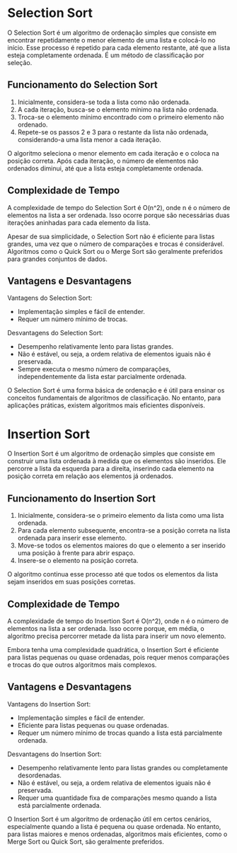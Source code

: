 # Selection Sort

O Selection Sort é um algoritmo de ordenação simples que consiste em encontrar repetidamente o menor elemento de uma lista e colocá-lo no início. Esse processo é repetido para cada elemento restante, até que a lista esteja completamente ordenada. É um método de classificação por seleção.

## Funcionamento do Selection Sort

1. Inicialmente, considera-se toda a lista como não ordenada.
2. A cada iteração, busca-se o elemento mínimo na lista não ordenada.
3. Troca-se o elemento mínimo encontrado com o primeiro elemento não ordenado.
4. Repete-se os passos 2 e 3 para o restante da lista não ordenada, considerando-a uma lista menor a cada iteração.

O algoritmo seleciona o menor elemento em cada iteração e o coloca na posição correta. Após cada iteração, o número de elementos não ordenados diminui, até que a lista esteja completamente ordenada.


## Complexidade de Tempo

A complexidade de tempo do Selection Sort é O(n^2), onde n é o número de elementos na lista a ser ordenada. Isso ocorre porque são necessárias duas iterações aninhadas para cada elemento da lista.

Apesar de sua simplicidade, o Selection Sort não é eficiente para listas grandes, uma vez que o número de comparações e trocas é considerável. Algoritmos como o Quick Sort ou o Merge Sort são geralmente preferidos para grandes conjuntos de dados.

## Vantagens e Desvantagens

Vantagens do Selection Sort:
- Implementação simples e fácil de entender.
- Requer um número mínimo de trocas.

Desvantagens do Selection Sort:
- Desempenho relativamente lento para listas grandes.
- Não é estável, ou seja, a ordem relativa de elementos iguais não é preservada.
- Sempre executa o mesmo número de comparações, independentemente da lista estar parcialmente ordenada.

O Selection Sort é uma forma básica de ordenação e é útil para ensinar os conceitos fundamentais de algoritmos de classificação. No entanto, para aplicações práticas, existem algoritmos mais eficientes disponíveis.

# Insertion Sort

O Insertion Sort é um algoritmo de ordenação simples que consiste em construir uma lista ordenada à medida que os elementos são inseridos. Ele percorre a lista da esquerda para a direita, inserindo cada elemento na posição correta em relação aos elementos já ordenados.

## Funcionamento do Insertion Sort

1. Inicialmente, considera-se o primeiro elemento da lista como uma lista ordenada.
2. Para cada elemento subsequente, encontra-se a posição correta na lista ordenada para inserir esse elemento.
3. Move-se todos os elementos maiores do que o elemento a ser inserido uma posição à frente para abrir espaço.
4. Insere-se o elemento na posição correta.

O algoritmo continua esse processo até que todos os elementos da lista sejam inseridos em suas posições corretas.


## Complexidade de Tempo

A complexidade de tempo do Insertion Sort é O(n^2), onde n é o número de elementos na lista a ser ordenada. Isso ocorre porque, em média, o algoritmo precisa percorrer metade da lista para inserir um novo elemento.

Embora tenha uma complexidade quadrática, o Insertion Sort é eficiente para listas pequenas ou quase ordenadas, pois requer menos comparações e trocas do que outros algoritmos mais complexos.

## Vantagens e Desvantagens

Vantagens do Insertion Sort:
- Implementação simples e fácil de entender.
- Eficiente para listas pequenas ou quase ordenadas.
- Requer um número mínimo de trocas quando a lista está parcialmente ordenada.

Desvantagens do Insertion Sort:
- Desempenho relativamente lento para listas grandes ou completamente desordenadas.
- Não é estável, ou seja, a ordem relativa de elementos iguais não é preservada.
- Requer uma quantidade fixa de comparações mesmo quando a lista está parcialmente ordenada.

O Insertion Sort é um algoritmo de ordenação útil em certos cenários, especialmente quando a lista é pequena ou quase ordenada. No entanto, para listas maiores e menos ordenadas, algoritmos mais eficientes, como o Merge Sort ou Quick Sort, são geralmente preferidos.



